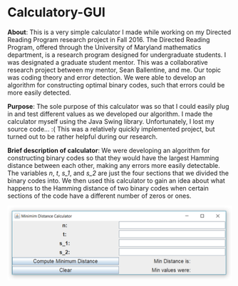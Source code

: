 # Calculatory-GUI
**About**: This is a very simple calculator I made while working on my Directed Reading Program research project in Fall 2016. The Directed Reading Program, offered through the University of Maryland mathematics department, is a research program designed for undergraduate students. I was designated a graduate student mentor. This was a collaborative research project between my mentor, Sean Ballentine, and me. Our topic was coding theory and error detection. We were able to develop an algorithm for constructing optimal binary codes, such that errors could be more easily detected.

**Purpose**: The sole purpose of this calculator was so that I could easily plug in and test different values as we developed our algorithm. I made the calculator myself using the Java Swing library. Unfortunately, I lost my source code... :(
This was a relatively quickly implemented project, but turned out to be rather helpful during our research.

**Brief description of calculator**: We were developing an algorithm for constructing binary codes so that they would have the largest Hamming distance between each other, making any errors more easily detectable.  The variables *n*, *t*, *s_1*, and *s_2* are just the four sections that we divided the binary codes into.  We then used this calculator to gain an idea about what happens to the Hamming distance of two binary codes when certain sections of the code have a different number of zeros or ones.

<img align="center" src="https://github.com/natarian/Calculatory-GUI/blob/master/DRP_Calculator.png" alt="Calculator Screenshot">
